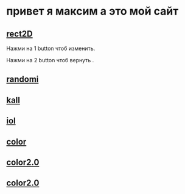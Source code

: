 # привет я максим а это мой сайт

## [rect2D](https://maxim00000maxim.github.io/rect2D/ "Я ссылка")

 Нажми на 1 button чтоб изменить.

 Нажми на 2 button чтоб вернуть .


## [randomi](https://maxim00000maxim.github.io/randomi/ "Я ссылка")

## [kall](https://maxim00000maxim.github.io/kall/ "Я ссылка")

## [iol](https://maxim00000maxim.github.io/lio/ "Я секкрет")

## [color](https://maxim00000maxim.github.io/color/ "Я ссылка")

## [color2.0]( https://maxim00000maxim.github.io/color2.0/ "Я ссылка")

## [color2.0]( https://maxim00000maxim.github.io/ROUND/ "Я ссылка")

